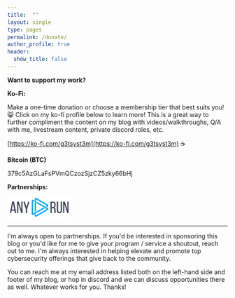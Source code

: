 ```yaml
---
title:  ""
layout: single
type: pages
permalink: /donate/
author_profile: true
header:
  show_title: false
---
```


**Want to support my work?**

**Ko-Fi:**

Make a one-time donation or choose a membership tier that best suits you! 😸
Click on my ko-fi profile below to learn more!  This is a great way to further compliment the content on my blog with videos/walkthroughs, Q/A with me, livestream content, private discord roles, etc.

[https://ko-fi.com/g3tsyst3m](https://ko-fi.com/g3tsyst3m) ☕

**Bitcoin (BTC)**

379c5AzGLaFsPVmQCzozSjzCZ5zky66bHj

**Partnerships:**

[![ANY.RUN](https://raw.githubusercontent.com/g3tsyst3m/g3tsyst3m.github.io/refs/heads/master/assets/images/anyrun.png)](https://any.run)


<hr>

I'm always open to partnerships.  If you'd be interested in sponsoring this blog or you'd like for me to give your program / service a shoutout, reach out to me.  I'm always interested in helping elevate and promote top cybersecurity offerings that give back to the community.  

You can reach me at my email address listed both on the left-hand side and footer of my blog, or hop in discord and we can discuss opportunities there as well.  Whatever works for you.  Thanks!
